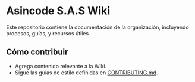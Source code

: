 # Asincode S.A.S Wiki
Este repositorio contiene la documentación de la organización, incluyendo procesos, guías, y recursos útiles.

## Cómo contribuir
- Agrega contenido relevante a la Wiki.
- Sigue las guías de estilo definidas en [CONTRIBUTING.md](CONTRIBUTING.md).
